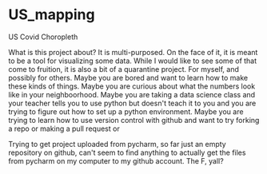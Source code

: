 # US_mapping
US Covid Choropleth

What is this project about?
It is multi-purposed. On the face of it, it is meant to be a tool for visualizing some data. While I would like to see some of that come to fruition, it is also a bit of a quarantine project. For myself, and possibly for others. Maybe you are bored and want to learn how to make these kinds of things. Maybe you are curious about what the numbers look like in your neighboorhood. Maybe you are taking a data science class and your teacher tells you to use python but doesn't teach it to you and you are trying to figure out how to set up a python environment. Maybe you are trying to learn how to use version control with github and want to try forking a repo or making a pull request or 

Trying to get project uploaded from pycharm, so far just an empty repository on github, can't seem to find anything to actually get the files from pycharm on my computer to my github account.
The F, yall?

